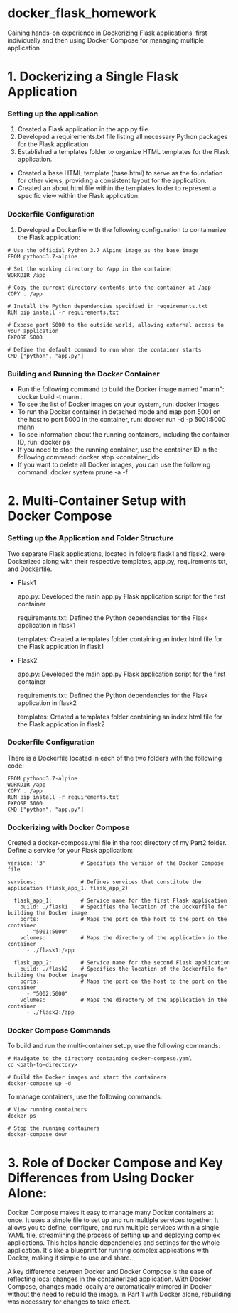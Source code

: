# docker_flask_homework
Gaining hands-on experience in Dockerizing Flask applications, first individually and then using Docker Compose for managing multiple application

# 1. Dockerizing a Single Flask Application
### Setting up the application 
1. Created a Flask application in the app.py file
2. Developed a requirements.txt file listing all necessary Python packages for the Flask application
3. Established a templates folder to organize HTML templates for the Flask application.
- Created a base HTML template (base.html) to serve as the foundation for other views, providing a consistent layout for the application.
- Created an about.html file within the templates folder to represent a specific view within the Flask application.

### Dockerfile Configuration
1. Developed a Dockerfile with the following configuration to containerize the Flask application:
```
# Use the official Python 3.7 Alpine image as the base image
FROM python:3.7-alpine

# Set the working directory to /app in the container
WORKDIR /app

# Copy the current directory contents into the container at /app
COPY . /app

# Install the Python dependencies specified in requirements.txt
RUN pip install -r requirements.txt

# Expose port 5000 to the outside world, allowing external access to your application
EXPOSE 5000

# Define the default command to run when the container starts
CMD ["python", "app.py"]
```

### Building and Running the Docker Container
- Run the following command to build the Docker image named "mann": docker build -t mann .
- To see the list of Docker images on your system, run: docker images
- To run the Docker container in detached mode and map port 5001 on the host to port 5000 in the container, run: docker run -d -p 5001:5000 mann
- To see information about the running containers, including the container ID, run: docker ps
- If you need to stop the running container, use the container ID in the following command: docker stop <container_id>
- If you want to delete all Docker images, you can use the following command: docker system prune -a -f


# 2. Multi-Container Setup with Docker Compose
### Setting up the Application and Folder Structure 
Two separate Flask applications, located in folders flask1 and flask2, were Dockerized along with their respective templates, app.py, requirements.txt, and Dockerfile.
- Flask1
  
  app.py: Developed the main app.py Flask application script for the first container

  requirements.txt: Defined the Python dependencies for the Flask application in flask1

  templates: Created a templates folder containing an index.html file for the Flask application in flask1

  
- Flask2
  
  app.py: Developed the main app.py Flask application script for the first container

  requirements.txt: Defined the Python dependencies for the Flask application in flask2

  templates: Created a templates folder containing an index.html file for the Flask application in flask2

### Dockerfile Configuration
There is a Dockerfile located in each of the two folders with the following code:
```
FROM python:3.7-alpine
WORKDIR /app
COPY . /app
RUN pip install -r requirements.txt
EXPOSE 5000
CMD ["python", "app.py"]
```

### Dockerizing with Docker Compose
Created a docker-compose.yml file in the root directory of my Part2 folder.
Define a service for your Flask application:
```
version: '3'           # Specifies the version of the Docker Compose file

services:              # Defines services that constitute the application (flask_app_1, flask_app_2)
  
  flask_app_1:         # Service name for the first Flask application
    build: ./flask1    # Specifies the location of the Dockerfile for building the Docker image
    ports:             # Maps the port on the host to the port on the container
      - "5001:5000"
    volumes:           # Maps the directory of the application in the container
      - ./flask1:/app

  flask_app_2:         # Service name for the second Flask application
    build: ./flask2    # Specifies the location of the Dockerfile for building the Docker image
    ports:             # Maps the port on the host to the port on the container
      - "5002:5000"
    volumes:           # Maps the directory of the application in the container
      - ./flask2:/app
```

### Docker Compose Commands
To build and run the multi-container setup, use the following commands:
```
# Navigate to the directory containing docker-compose.yaml
cd <path-to-directory>

# Build the Docker images and start the containers
docker-compose up -d
```

To manage containers, use the following commands:
```
# View running containers
docker ps

# Stop the running containers
docker-compose down
```

# 3. Role of Docker Compose and Key Differences from Using Docker Alone:

Docker Compose makes it easy to manage many Docker containers at once. It uses a simple file to set up and run multiple services together. It allows you to define, configure, and run multiple services within a single YAML file, streamlining the process of setting up and deploying complex applications. This helps handle dependencies and settings for the whole application. It's like a blueprint for running complex applications with Docker, making it simple to use and share.

A key difference between Docker and Docker Compose is the ease of reflecting local changes in the containerized application. With Docker Compose, changes made locally are automatically mirrored in Docker without the need to rebuild the image. In Part 1 with Docker alone, rebuilding was necessary for changes to take effect. 



  

